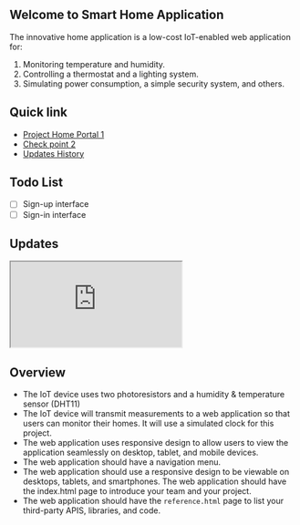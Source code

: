 ## Welcome to Smart Home Application 

The innovative home application is a low-cost IoT-enabled web application for:
1. Monitoring temperature and humidity.
2. Controlling a thermostat and a lighting system.
3. Simulating power consumption, a simple security system, and others.

## Quick link

- [Project Home Portal 1](http://ec2-54-151-67-43.us-west-1.compute.amazonaws.com:3000/)
- [Check point 2](checkpoint2.md)
- [Updates History](update.md)

## Todo List

- [ ] Sign-up interface 
- [ ] Sign-in interface 

## Updates

<iframe src="http://www.lgcyaxi.net/ECE513_IOT_Project/update.md" ></iframe>

## Overview

- The IoT device uses two photoresistors and a humidity & temperature sensor (DHT11)
- The IoT device will transmit measurements to a web application so that users can monitor their homes. It will use a simulated clock for this project.
- The web application uses responsive design to allow users to view the application seamlessly on desktop, tablet, and mobile devices.
- The web application should have a navigation menu.
- The web application should use a responsive design to be viewable on desktops, tablets, and smartphones. The web application should have the index.html page to introduce your team and your project.
- The web application should have the `reference.html` page to list your third-party APIS, libraries, and code.

